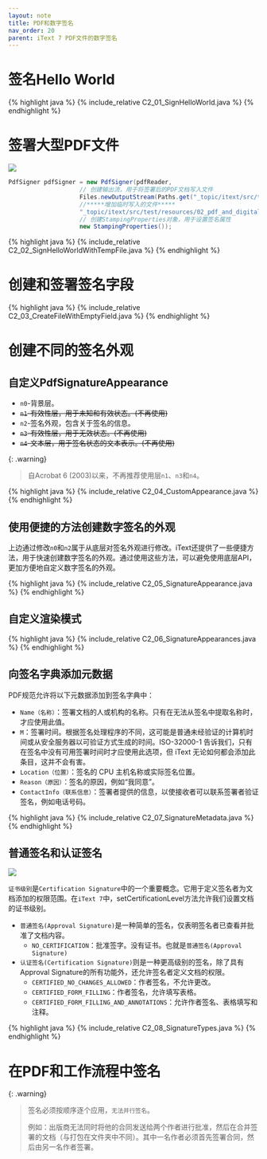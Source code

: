 ```yaml
---
layout: note
title: PDF和数字签名
nav_order: 20
parent: iText 7 PDF文件的数字签名
---
```


# 签名Hello World

{% highlight java %}
{% include_relative C2_01_SignHelloWorld.java %}
{% endhighlight %}

# 签署大型PDF文件

![](https://cdn.jsdelivr.net/gh/guosonglu/images@master/blog-img/20230406143257.png)

``` java
PdfSigner pdfSigner = new PdfSigner(pdfReader,
                    // 创建输出流，用于将签署后的PDF文档写入文件
                    Files.newOutputStream(Paths.get("_topic/itext/src/test/resources/02_pdf_and_digital_signatures/02_SignHelloWorldWithTempFile/hello_signed_with_temp.pdf")),
                    //*****增加临时写入的文件*****
                    "_topic/itext/src/test/resources/02_pdf_and_digital_signatures/02_SignHelloWorldWithTempFile/",
                    // 创建StampingProperties对象，用于设置签名属性
                    new StampingProperties());
```

{% highlight java %}
{% include_relative C2_02_SignHelloWorldWithTempFile.java %}
{% endhighlight %}

# 创建和签署签名字段

{% highlight java %}
{% include_relative C2_03_CreateFileWithEmptyField.java %}
{% endhighlight %}

# 创建不同的签名外观

## 自定义PdfSignatureAppearance

- `n0`-背景层。
- ~~`n1`-有效性层，用于未知和有效状态。(不再使用)~~
- `n2`-签名外观，包含关于签名的信息。
- ~~`n3`-有效性层，用于无效状态。(不再使用)~~
- ~~`n4`-文本层，用于签名状态的文本表示。(不再使用)~~

{: .warning}
> 自Acrobat 6 (2003)以来，不再推荐使用层`n1`、`n3`和`n4`。

{% highlight java %}
{% include_relative C2_04_CustomAppearance.java %}
{% endhighlight %}

## 使用便捷的方法创建数字签名的外观

上边通过修改`n0`和`n2`属于从底层对签名外观进行修改。iText还提供了一些便捷方法，用于快速创建数字签名的外观。通过使用这些方法，可以避免使用底层API，更加方便地自定义数字签名的外观。

{% highlight java %}
{% include_relative C2_05_SignatureAppearance.java %}
{% endhighlight %}

## 自定义渲染模式

{% highlight java %}
{% include_relative C2_06_SignatureAppearances.java %}
{% endhighlight %}

## 向签名字典添加元数据

PDF规范允许将以下元数据添加到签名字典中：

- `Name（名称）`：签署文档的人或机构的名称。只有在无法从签名中提取名称时，才应使用此值。
- `M`：签署时间。根据签名处理程序的不同，这可能是普通未经验证的计算机时间或从安全服务器以可验证方式生成的时间。ISO-32000-1 告诉我们，只有在签名中没有可用签署时间时才应使用此选项，但 iText 无论如何都会添加此条目，这并不会有害。
- `Location（位置）`：签名的 CPU 主机名称或实际签名位置。
- `Reason（原因）`：签名的原因，例如“我同意”。
- `ContactInfo（联系信息）`：签署者提供的信息，以使接收者可以联系签署者验证签名，例如电话号码。


{% highlight java %}
{% include_relative C2_07_SignatureMetadata.java %}
{% endhighlight %}

## 普通签名和认证签名

![](https://cdn.jsdelivr.net/gh/guosonglu/images@master/blog-img/20230411142621.png)

`证书级别`是`Certification Signature`中的一个重要概念。它用于定义签名者为文档添加的权限范围。在`iText 7`中，setCertificationLevel方法允许我们设置文档的证书级别。

- `普通签名(Approval Signature)`是一种简单的签名，仅表明签名者已查看并批准了文档内容。
  - `NO_CERTIFICATION`：批准签字。没有证书。也就是`普通签名(Approval Signature)`
- `认证签名(Certification Signature)`则是一种更高级别的签名，除了具有Approval Signature的所有功能外，还允许签名者定义文档的权限。
  - `CERTIFIED_NO_CHANGES_ALLOWED`：作者签名，不允许更改。
  - `CERTIFIED_FORM_FILLING`：作者签名，允许填写表格。
  - `CERTIFIED_FORM_FILLING_AND_ANNOTATIONS`：允许作者签名、表格填写和注释。

{% highlight java %}
{% include_relative C2_08_SignatureTypes.java %}
{% endhighlight %}

# 在PDF和工作流程中签名

{: .warning}
> 签名必须按顺序逐个应用，`无法并行签名`。
> 
> 例如：出版商无法同时将他的合同发送给两个作者进行批准，然后在合并签署的文档（与打包在文件夹中不同）。其中一名作者必须首先签署合同，然后由另一名作者签署。
